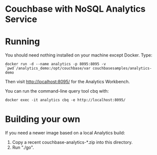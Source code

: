 Couchbase with NoSQL Analytics Service
======================================

# Running

You should need nothing installed on your machine except Docker. Type:

    docker run -d --name analytics -p 8095:8095 -v `pwd`/analytics_demo:/opt/couchbase/var couchbasesamples/analytics-demo

Then visit [http://localhost:8095/](http://localhost:8095/) for the Analytics Workbench.

You can run the command-line query tool cbq with:

    docker exec -it analytics cbq -e http://localhost:8095/

# Building your own

If you need a newer image based on a local Analytics build:

1. Copy a recent couchbase-analytics-*.zip into this directory.
2. Run "./go".


